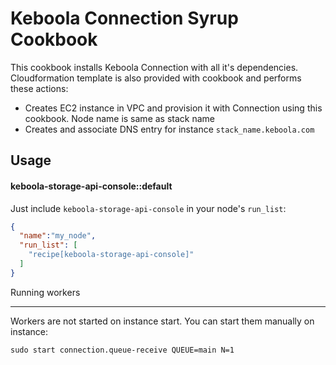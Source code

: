 Keboola Connection Syrup Cookbook
==============

This cookbook installs Keboola Connection with all it's dependencies.
Cloudformation template is also provided with cookbook and performs these actions:
 * Creates EC2 instance in VPC and provision it with Connection using this cookbook. Node name is same as stack name
 * Creates and associate DNS entry for instance `stack_name.keboola.com`


Usage
-----
#### keboola-storage-api-console::default

Just include `keboola-storage-api-console` in your node's `run_list`:

```json
{
  "name":"my_node",
  "run_list": [
    "recipe[keboola-storage-api-console]"
  ]
}
```

Running workers
_______________
Workers are not started on instance start. You can start them manually on instance:

```
sudo start connection.queue-receive QUEUE=main N=1
```